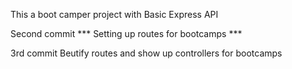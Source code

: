 This a boot camper project with Basic Express API


Second commit
*** Setting up routes for bootcamps ***

3rd commit
Beutify routes and show up controllers for bootcamps

